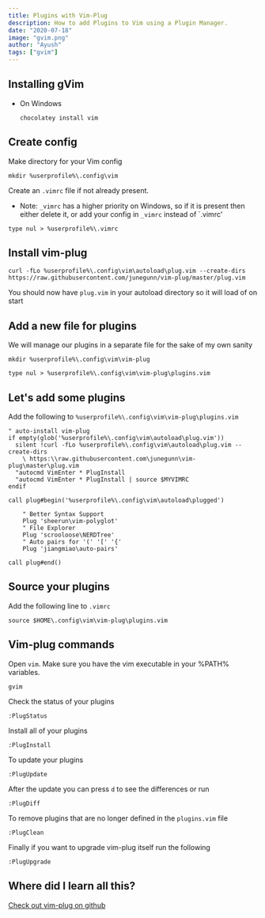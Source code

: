 ```yaml
---
title: Plugins with Vim-Plug
description: How to add Plugins to Vim using a Plugin Manager.
date: "2020-07-18"
image: "gvim.png"
author: "Ayush"
tags: ["gvim"]
---
```


## Installing gVim

- On Windows

  ```
  chocolatey install vim
  ```

## Create config

Make directory for your Vim config

```
mkdir %userprofile%\.config\vim
```

Create an `.vimrc` file if not already present.
- Note: `_vimrc` has a higher priority on Windows, so if it is present then either delete it, or add your config in `_vimrc` instead of `.vimrc'


```
type nul > %userprofile%\.vimrc
```

## Install vim-plug

```
curl -fLo %userprofile%\.config\vim\autoload\plug.vim --create-dirs https://raw.githubusercontent.com/junegunn/vim-plug/master/plug.vim
```

You should now have `plug.vim` in your autoload directory so it will load of on start

## Add a new file for plugins

We will manage our plugins in a separate file for the sake of my own sanity

```
mkdir %userprofile%\.config\vim\vim-plug

type nul > %userprofile%\.config\vim\vim-plug\plugins.vim
```

## Let's add some plugins

Add the following to `%userprofile%\.config\vim\vim-plug\plugins.vim`

```
" auto-install vim-plug
if empty(glob('%userprofile%\.config\vim\autoload\plug.vim'))
  silent !curl -fLo %userprofile%\.config\vim\autoload\plug.vim --create-dirs
    \ https:\\raw.githubusercontent.com\junegunn\vim-plug\master\plug.vim
  "autocmd VimEnter * PlugInstall
  "autocmd VimEnter * PlugInstall | source $MYVIMRC
endif

call plug#begin('%userprofile%\.config\vim\autoload\plugged')

    " Better Syntax Support
    Plug 'sheerun\vim-polyglot'
    " File Explorer
    Plug 'scrooloose\NERDTree'
    " Auto pairs for '(' '[' '{'
    Plug 'jiangmiao\auto-pairs'

call plug#end()

```

## Source your plugins

Add the following line to `.vimrc`

```
source $HOME\.config\vim\vim-plug\plugins.vim
```

## Vim-plug commands

Open `vim`. Make sure you have the vim executable in your %PATH% variables.

```
gvim
```

Check the status of your plugins

```
:PlugStatus
```

Install all of your plugins

```
:PlugInstall
```

To update your plugins

```
:PlugUpdate
```

After the update you can press `d` to see the differences or run

```
:PlugDiff
```

To remove plugins that are no longer defined in the `plugins.vim` file

```
:PlugClean
```

Finally if you want to upgrade vim-plug itself run the following

```
:PlugUpgrade
```

## Where did I learn all this?

[Check out vim-plug on github](https://github.com/junegunn/vim-plug)

